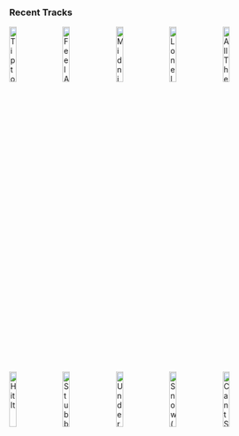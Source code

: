 ### Recent Tracks
[<img src='https://lastfm.freetls.fastly.net/i/u/300x300/ecae82853b784726c7e2c4e2ba55a4fd.png' width='16%' height='16%' alt='Tiptoe'>](https://www.last.fm/music/imagine%2bdragons/_/tiptoe)&nbsp;&nbsp;&nbsp;&nbsp;[<img src='https://lastfm.freetls.fastly.net/i/u/300x300/a6db79e1b3744e1a8e871cb913554258.png' width='16%' height='16%' alt='Feel Again'>](https://www.last.fm/music/onerepublic/_/feel%2bagain)&nbsp;&nbsp;&nbsp;&nbsp;[<img src='https://lastfm.freetls.fastly.net/i/u/300x300/9636b4b70d6a4aed99ba42859a9d3297.png' width='16%' height='16%' alt='Midnight City'>](https://www.last.fm/music/m83/_/midnight%2bcity)&nbsp;&nbsp;&nbsp;&nbsp;[<img src='https://lastfm.freetls.fastly.net/i/u/300x300/99052cb9c4304f33a104995426c52db8.png' width='16%' height='16%' alt='Lonely Boy'>](https://www.last.fm/music/the%2bblack%2bkeys/_/lonely%2bboy)&nbsp;&nbsp;&nbsp;&nbsp;[<img src='https://lastfm.freetls.fastly.net/i/u/300x300/d83c5d906703a8c8042285d0902d9cf4.png' width='16%' height='16%' alt='All These Things That Ive Done'>](https://www.last.fm/music/the%2bkillers/_/all%2bthese%2bthings%2bthat%2bi%2527ve%2bdone)&nbsp;&nbsp;&nbsp;&nbsp;<br>[<img src='https://lastfm.freetls.fastly.net/i/u/300x300/01bccad9d7be4980c9fdbcec3be695c9.png' width='16%' height='16%' alt='Hit It'>](https://www.last.fm/music/american%2bauthors/_/hit%2bit)&nbsp;&nbsp;&nbsp;&nbsp;[<img src='https://lastfm.freetls.fastly.net/i/u/300x300/d729c74038524c40b775b11d3a51855d.png' width='16%' height='16%' alt='Stubborn Love'>](https://www.last.fm/music/the%2blumineers/_/stubborn%2blove)&nbsp;&nbsp;&nbsp;&nbsp;[<img src='https://lastfm.freetls.fastly.net/i/u/300x300/aa9e02325be944cab8e4392f1948f5e0.png' width='16%' height='16%' alt='Undercover Martyn'>](https://www.last.fm/music/two%2bdoor%2bcinema%2bclub/_/undercover%2bmartyn)&nbsp;&nbsp;&nbsp;&nbsp;[<img src='https://lastfm.freetls.fastly.net/i/u/300x300/fb7d1a6c6e5240c48159d08b17ea022b.png' width='16%' height='16%' alt='Snow (Hey Oh)'>](https://www.last.fm/music/red%2bhot%2bchili%2bpeppers/_/snow%2b%2528hey%2boh%2529)&nbsp;&nbsp;&nbsp;&nbsp;[<img src='https://lastfm.freetls.fastly.net/i/u/300x300/e6605f39212f48d1b3968e78b5423456.png' width='16%' height='16%' alt='Cant Stop'>](https://www.last.fm/music/red%2bhot%2bchili%2bpeppers/_/can%2527t%2bstop)&nbsp;&nbsp;&nbsp;&nbsp;<br>